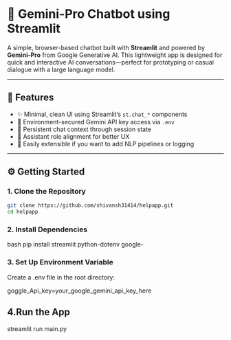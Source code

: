 # 🧠 Gemini-Pro Chatbot using Streamlit

A simple, browser-based chatbot built with **Streamlit** and powered by **Gemini-Pro** from Google Generative AI. This lightweight app is designed for quick and interactive AI conversations—perfect for prototyping or casual dialogue with a large language model.

---

## 🚀 Features

- ✨ Minimal, clean UI using Streamlit’s `st.chat_*` components
- 🔐 Environment-secured Gemini API key access via `.env`
- 📜 Persistent chat context through session state
- 🤝 Assistant role alignment for better UX
- 🧩 Easily extensible if you want to add NLP pipelines or logging

---

## ⚙️ Getting Started

### 1. Clone the Repository
```bash
git clone https://github.com/shivansh31414/helpapp.git
cd helpapp
```
### 2. Install Dependencies
bash
pip install streamlit python-dotenv google-
### 3. Set Up Environment Variable
Create a .env file in the root directory:

goggle_Api_key=your_google_gemini_api_key_here
## 4.Run the App

streamlit run main.py
